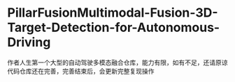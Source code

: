 # PillarFusionMultimodal-Fusion-3D-Target-Detection-for-Autonomous-Driving
作者人生第一个大型的自动驾驶多模态融合仓库，能力有限，如有不足，还请原谅
代码仓库还在完善，完善结束后，会更新完整复现操作
